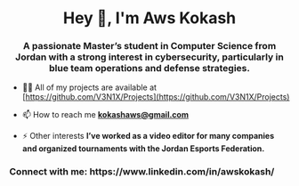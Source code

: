 <h1 align="center">Hey 👋, I'm Aws Kokash</h1>
<h3 align="center">A passionate Master’s student in Computer Science from Jordan with a strong interest in cybersecurity, particularly in blue team operations and defense strategies.</h3>

- 👨‍💻 All of my projects are available at [https://github.com/V3N1X/Projects](https://github.com/V3N1X/Projects)

- 📫 How to reach me **kokashaws@gmail.com**

- ⚡ Other interests **I’ve worked as a video editor for many companies and organized tournaments with the Jordan Esports Federation.**

<h3 align="left">Connect with me: https://www.linkedin.com/in/awskokash/</h3>
<p align="left">
  
</p>

